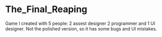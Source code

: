 # The_Final_Reaping
 Game I created with 5 people: 2 assest designer 2 programmer and 1 UI designer. Not the polished version, so it has some bugs and UI mistakes.

